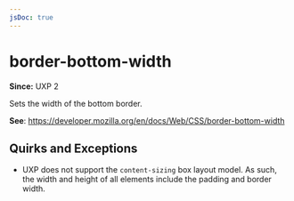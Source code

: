 ```yaml
---
jsDoc: true
---
```

# border-bottom-width

**Since:** UXP 2

Sets the width of the bottom border.

**See**: https://developer.mozilla.org/en/docs/Web/CSS/border-bottom-width

## Quirks and Exceptions

* UXP does not support the `content-sizing` box layout model. As such, the width and height of all elements include the padding and border width.